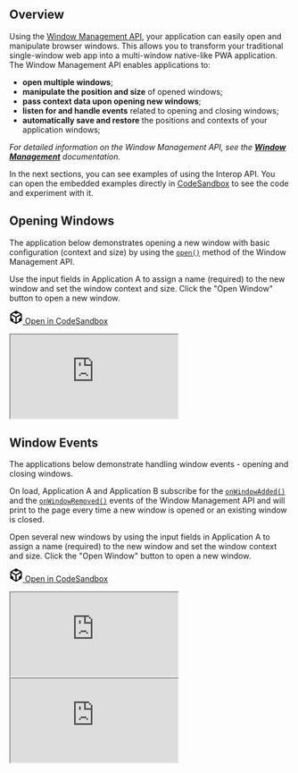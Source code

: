 ## Overview

Using the [Window Management API](../../../reference/core/latest/windows/index.html), your application can easily open and manipulate browser windows. This allows you to transform your traditional single-window web app into a multi-window native-like PWA application. The Window Management API enables applications to:

- **open multiple windows**;
- **manipulate the position and size** of opened windows;
- **pass context data upon opening new windows**;
- **listen for and handle events** related to opening and closing windows;
- **automatically save and restore** the positions and contexts of your application windows;

*For detailed information on the Window Management API, see the [**Window Management**](../../../glue42-concepts/windows/window-management/javascript/index.html) documentation.*

In the next sections, you can see examples of using the Interop API. You can open the embedded examples directly in [CodeSandbox](https://codesandbox.io) to see the code and experiment with it.

## Opening Windows

The application below demonstrates opening a new window with basic configuration (context and size) by using the [`open()`](../../../reference/core/latest/windows/index.html#!API-open) method of the Window Management API.

Use the input fields in Application A to assign a name (required) to the new window and set the window context and size. Click the "Open Window" button to open a new window.

<a href="https://codesandbox.io/s/github/Glue42/core/tree/master/live-examples/windows/window-opening" target="_blank" class="btn btn-primary"><svg xmlns="http://www.w3.org/2000/svg" viewBox="0 0 256 296" preserveAspectRatio="xMidYMid meet" width="24" height="24" version="1.1" style="pointer-events: auto;">
        <path fill="#000000" d="M 115.498 261.088 L 115.498 154.479 L 23.814 101.729 L 23.814 162.502 L 65.8105 186.849 L 65.8105 232.549 L 115.498 261.088 Z M 139.312 261.715 L 189.917 232.564 L 189.917 185.78 L 232.186 161.285 L 232.186 101.274 L 139.312 154.895 L 139.312 261.715 Z M 219.972 80.8277 L 171.155 52.5391 L 128.292 77.4107 L 85.104 52.5141 L 35.8521 81.1812 L 127.766 134.063 L 219.972 80.8277 Z M 0 222.212 L 0 74.4949 L 127.987 0 L 256 74.182 L 256 221.979 L 127.984 295.723 L 0 222.212 Z" style="pointer-events: auto;"></path>
</svg> Open in CodeSandbox</a>
<div class="d-flex">
    <iframe src="https://jp8hk.csb.app/app-a/index.html"></iframe>
</div>

<!-- ## Window Discovery

The application below demonstrates discovering a window by name.

Open several new windows by using the input fields in App A to assign a name (required) to the new window and set the window context, size and position. Click the "Open Window" button to open a new window.

Input the name of the window you want to search for and click the search button. If a window with the specified name is found, its ID and context (if available) will be printed on the page.

example 11 -->

## Window Events

The applications below demonstrate handling window events - opening and closing windows.

On load, Application A and Application B subscribe for the [`onWindowAdded()`](../../../reference/core/latest/windows/index.html#!API-onWindowAdded) and the [`onWindowRemoved()`](../../../reference/core/latest/windows/index.html#!API-onWindowRemoved) events of the Window Management API and will print to the page every time a new window is opened or an existing window is closed. 

Open several new windows by using the input fields in Application A to assign a name (required) to the new window and set the window context and size. Click the "Open Window" button to open a new window.

<a href="https://codesandbox.io/s/github/Glue42/core/tree/master/live-examples/windows/window-events" target="_blank" class="btn btn-primary"><svg xmlns="http://www.w3.org/2000/svg" viewBox="0 0 256 296" preserveAspectRatio="xMidYMid meet" width="24" height="24" version="1.1" style="pointer-events: auto;">
        <path fill="#000000" d="M 115.498 261.088 L 115.498 154.479 L 23.814 101.729 L 23.814 162.502 L 65.8105 186.849 L 65.8105 232.549 L 115.498 261.088 Z M 139.312 261.715 L 189.917 232.564 L 189.917 185.78 L 232.186 161.285 L 232.186 101.274 L 139.312 154.895 L 139.312 261.715 Z M 219.972 80.8277 L 171.155 52.5391 L 128.292 77.4107 L 85.104 52.5141 L 35.8521 81.1812 L 127.766 134.063 L 219.972 80.8277 Z M 0 222.212 L 0 74.4949 L 127.987 0 L 256 74.182 L 256 221.979 L 127.984 295.723 L 0 222.212 Z" style="pointer-events: auto;"></path>
</svg> Open in CodeSandbox</a>
<div class="d-flex mb-3">
    <iframe src="https://6wgpf.csb.app/app-a/index.html"></iframe>
    <iframe src="https://6wgpf.csb.app/app-b/index.html"></iframe>
</div>

<!-- ## Window Operations

The application below demonstrates manipulating already opened windows.

Open several new windows by using the input fields in App A to assign a name (required) to the new window and set the window context, size and position. Click the "Open Window" button to open a new window.

Use the "Open Window" and "Update Window" radio buttons to toggle between the options for creating new windows and updating existing ones. Select the "Update Window" option, select from the dropdown menu a window to update and set new position, size and/or context for the selected window. Click "Update Window" button to update the selected window.

example 13 -->